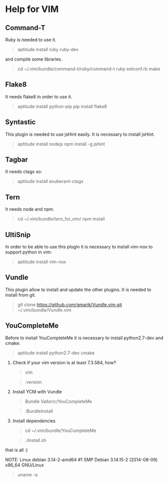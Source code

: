 Help for VIM
============

Command-T
---------
Ruby is needed to use it.
> aptitude install ruby ruby-dev

and compile some libraries.
> cd ~/.vim/bundle/command-t/ruby/command-t
> ruby extconf.rb
> make

Flake8
------
It needs flake8 in order to use it.
> aptitude install python-pip
> pip install flake8

Syntastic
---------
This plugin is needed to use jsHint easily. It is necessary to install jsHint.
> aptitude install nodejs
> npm install -g jshint

Tagbar
------
It needs ctags so:
> aptitude install exuberant-ctags

Tern
----
It needs node and npm.
> cd ~/.vim/bundle/tern_for_vim/
> npm install

UltiSnip
--------
In order to be able to use this plugin it is necessary to install vim-nox to
support python in vim:
> aptitude install vim-nox

Vundle
------
This plugin allow to install and update the other plugins. It is needed to
install from git.
> git clone https://github.com/gmarik/Vundle.vim.git ~/.vim/bundle/Vundle.vim

YouCompleteMe
-------------
Before to install YouCompleteMe it is necessary to install python2.7-dev and cmake:
> aptitude install python2.7-dev cmake

1.  Check if your vim version is at least 7.3.584, how?
    > vim

    > :version

2.  Install YCM with Vundle
    > Bundle Valloric/YouCompleteMe

    > :BundleInstall

3.  Install dependencies
    > cd ~/.vim/bundle/YouCompleteMe
    
    > ./install.sh

that is all :)

NOTE: Linux debian 3.14-2-amd64 #1 SMP Debian 3.14.15-2 (2014-08-09) x86_64 GNU/Linux
> uname -a
